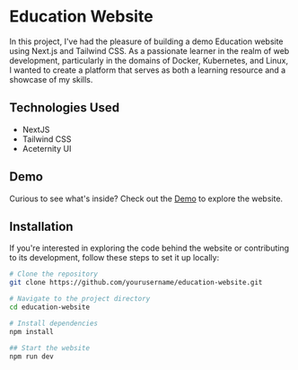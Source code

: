 # Education Website
In this project, I've had the pleasure of building a demo Education website using Next.js and Tailwind CSS. As a passionate learner in the realm of web development, particularly in the domains of Docker, Kubernetes, and Linux, I wanted to create a platform that serves as both a learning resource and a showcase of my skills.

## Technologies Used
- NextJS
- Tailwind CSS
- Aceternity UI

## Demo
Curious to see what's inside? Check out the [Demo](https://education-website-nextjs-mu.vercel.app/) to explore the website.

## Installation

If you're interested in exploring the code behind the website or contributing to its development, follow these steps to set it up locally:

```bash
# Clone the repository
git clone https://github.com/yourusername/education-website.git

# Navigate to the project directory
cd education-website

# Install dependencies
npm install

## Start the website
npm run dev
```
